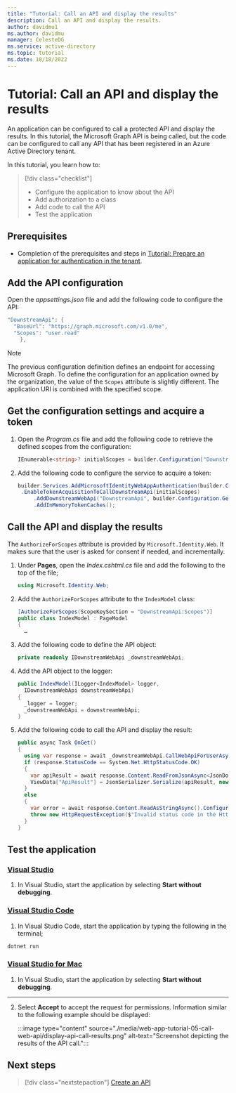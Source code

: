 ```yaml
---
title: "Tutorial: Call an API and display the results"
description: Call an API and display the results.
author: davidmu1
ms.author: davidmu
manager: CelesteDG
ms.service: active-directory
ms.topic: tutorial
ms.date: 10/18/2022
---
```


# Tutorial: Call an API and display the results

An application can be configured to call a protected API and display the results. In this tutorial, the Microsoft Graph API is being called, but the code can be configured to call any API that has been registered in an Azure Active Directory tenant.

In this tutorial, you learn how to:

> [!div class="checklist"]
> * Configure the application to know about the API
> * Add authorization to a class
> * Add code to call the API
> * Test the application

## Prerequisites

* Completion of the prerequisites and steps in [Tutorial: Prepare an application for authentication in the tenant](web-app-tutorial-04-prepare-tenant-app.md).

## Add the API configuration

Open the *appsettings.json* file and add the following code to configure the API:

```csharp
"DownstreamApi": {
  "BaseUrl": "https://graph.microsoft.com/v1.0/me",
  "Scopes": "user.read"
    },
```

> [!NOTE]
> The previous configuration definition defines an endpoint for accessing Microsoft Graph. To define the configuration for an application owned by the organization, the value of the `Scopes` attribute is slightly different. The application URI is combined with the specified scope.
## Get the configuration settings and acquire a token

1. Open the *Program.cs* file and add the following code to retrieve the defined scopes from the configuration:

    ```csharp
    IEnumerable<string>? initialScopes = builder.Configuration["DownstreamApi:Scopes"]?.Split(' ');
    ```

1. Add the following code to configure the service to acquire a token:

   ```csharp
   builder.Services.AddMicrosoftIdentityWebAppAuthentication(builder.Configuration, "AzureAd")
    .EnableTokenAcquisitionToCallDownstreamApi(initialScopes)
        .AddDownstreamWebApi("DownstreamApi", builder.Configuration.GetSection("DownstreamApi"))
        .AddInMemoryTokenCaches();
   ```

## Call the API and display the results

The `AuthorizeForScopes` attribute is provided by `Microsoft.Identity.Web`. It makes sure that the user is asked for consent if needed, and incrementally.

1. Under **Pages**, open the *Index.cshtml.cs* file and add the following to the top of the file;

    ```csharp
    using Microsoft.Identity.Web;
    ```


1. Add the `AuthorizeForScopes` attribute to the `IndexModel` class:

    ```csharp
    [AuthorizeForScopes(ScopeKeySection = "DownstreamApi:Scopes")]
    public class IndexModel : PageModel
    {
      …
    ```
1. Add the following code to define the API object:
    ```csharp
    private readonly IDownstreamWebApi _downstreamWebApi;
    ```
1. Add the API object to the logger:
    ```csharp
    public IndexModel(ILogger<IndexModel> logger,
      IDownstreamWebApi downstreamWebApi)
    {
      _logger = logger;
      _downstreamWebApi = downstreamWebApi;
    }
1. Add the following code to call the API and display the result:
    ```csharp
    public async Task OnGet()
    {
      using var response = await _downstreamWebApi.CallWebApiForUserAsync("DownstreamApi").ConfigureAwait(false);
      if (response.StatusCode == System.Net.HttpStatusCode.OK)
      {
        var apiResult = await response.Content.ReadFromJsonAsync<JsonDocument>().ConfigureAwait(false);
        ViewData["ApiResult"] = JsonSerializer.Serialize(apiResult, new JsonSerializerOptions { WriteIndented = true });
      }
      else
      {
        var error = await response.Content.ReadAsStringAsync().ConfigureAwait(false);
        throw new HttpRequestException($"Invalid status code in the HttpResponseMessage: {response.StatusCode}: {error}");
      }
    }
    ```

## Test the application

### [Visual Studio](#tab/visual-studio)
1. In Visual Studio, start the application by selecting **Start without debugging**.

### [Visual Studio Code](#tab/visual-studio-code)
1. In Visual Studio Code, start the application by typing the following in the terminal;

```powershell
dotnet run
```

### [Visual Studio for Mac](#tab/visual-studio-for-mac)
1. In Visual Studio, start the application by selecting **Start without debugging**.

---

2. Select **Accept** to accept the request for permissions. Information similar to the following example should be displayed:

    :::image type="content" source="./media/web-app-tutorial-05-call-web-api/display-api-call-results.png" alt-text="Screenshot depicting the results of the API call.":::

## Next steps
> [!div class="nextstepaction"]
> [Create an API](scenario-protected-web-api-overview.md)
